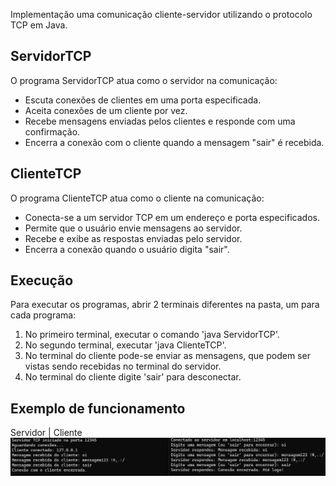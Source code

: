 Implementação uma comunicação cliente-servidor utilizando o protocolo TCP em Java.

## ServidorTCP

O programa ServidorTCP atua como o servidor na comunicação:

- Escuta conexões de clientes em uma porta especificada.
- Aceita conexões de um cliente por vez.
- Recebe mensagens enviadas pelos clientes e responde com uma confirmação.
- Encerra a conexão com o cliente quando a mensagem "sair" é recebida.

## ClienteTCP

O programa ClienteTCP atua como o cliente na comunicação:

- Conecta-se a um servidor TCP em um endereço e porta especificados.
- Permite que o usuário envie mensagens ao servidor.
- Recebe e exibe as respostas enviadas pelo servidor.
- Encerra a conexão quando o usuário digita "sair".

## Execução

Para executar os programas, abrir 2 terminais diferentes na pasta, um para cada programa:

1. No primeiro terminal, executar o comando 'java ServidorTCP'.
2. No segundo terminal, executar 'java ClienteTCP'.
3. No terminal do cliente pode-se enviar as mensagens, que podem ser vistas sendo recebidas no terminal do servidor.
4. No terminal do cliente digite 'sair' para desconectar.

## Exemplo de funcionamento

Servidor | Cliente
![alt text](image.png)
